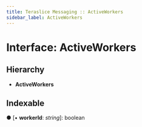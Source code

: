 ```yaml
---
title: Teraslice Messaging :: ActiveWorkers
sidebar_label: ActiveWorkers
---
```


# Interface: ActiveWorkers

## Hierarchy

* **ActiveWorkers**

## Indexable

● \[▪ **workerId**: *string*\]: boolean
